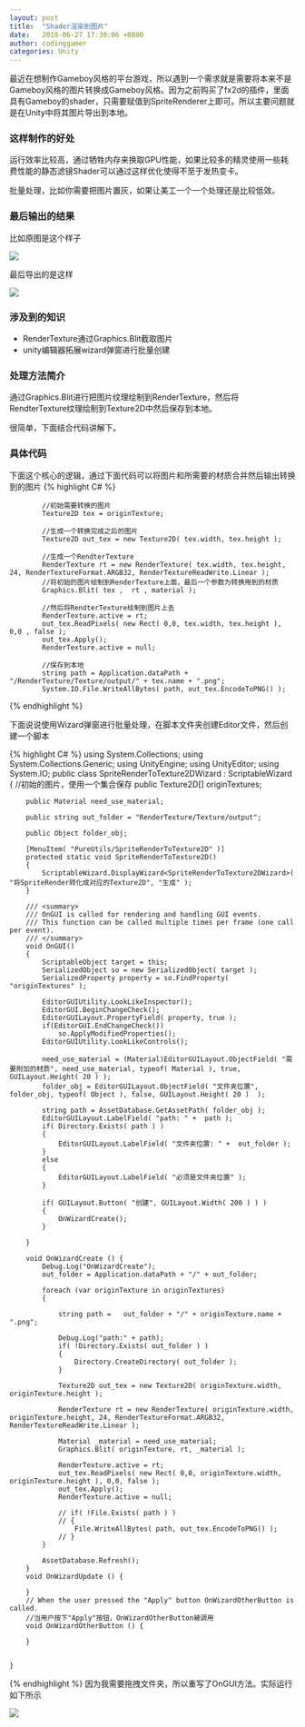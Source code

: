 ```yaml
---
layout: post
title:  "Shader渲染到图片"
date:   2018-06-27 17:30:06 +0800
author: codinggamer
categories: Unity
---
```

最近在想制作Gameboy风格的平台游戏，所以遇到一个需求就是需要将本来不是Gameboy风格的图片转换成Gameboy风格。因为之前购买了fx2d的插件，里面具有Gameboy的shader，只需要赋值到SpriteRenderer上即可。所以主要问题就是在Unity中将其图片导出到本地。

### 这样制作的好处

运行效率比较高，通过牺牲内存来换取GPU性能，如果比较多的精灵使用一些耗费性能的静态滤镜Shader可以通过这样优化使得不至于发热变卡。

批量处理，比如你需要把图片置灰，如果让美工一个一个处理还是比较低效。

### 最后输出的结果
比如原图是这个样子

![](/assets/tmp114036d2.png)

最后导出的是这样

![](/assets/tmp01d94655.png)

### 涉及到的知识
* RenderTexture通过Graphics.Blit截取图片
* unity编辑器拓展wizard弹窗进行批量创建


### 处理方法简介
通过Graphics.Blit进行把图片纹理绘制到RenderTexture，然后将RendterTexture纹理绘制到Texture2D中然后保存到本地。

很简单，下面结合代码讲解下。

### 具体代码
下面这个核心的逻辑，通过下面代码可以将图片和所需要的材质合并然后输出转换到的图片
{% highlight C# %}

			//初始需要转换的图片
			Texture2D tex = originTexture;
			
			//生成一个转换完成之后的图片
			Texture2D out_tex = new Texture2D( tex.width, tex.height );
			
			//生成一个RendterTexture
			RenderTexture rt = new RenderTexture( tex.width, tex.height, 24, RenderTextureFormat.ARGB32, RenderTextureReadWrite.Linear );
			//将初始的图片绘制到RenderTexture上面，最后一个参数为转换用到的材质
			Graphics.Blit( tex ,  rt , material );
			
			//然后将RendterTexture绘制到图片上去
			RenderTexture.active = rt;
			out_tex.ReadPixels( new Rect( 0,0, tex.width, tex.height ), 0,0 , false );
			out_tex.Apply();
			RenderTexture.active = null;
			
			//保存到本地
			string path = Application.dataPath + "/RenderTexture/Texture/output/" + tex.name + ".png";
			System.IO.File.WriteAllBytes( path, out_tex.EncodeToPNG() );

{% endhighlight %}

下面说说使用Wizard弹窗进行批量处理，在脚本文件夹创建Editor文件，然后创建一个脚本

{% highlight C# %}
	using System.Collections;
	using System.Collections.Generic;
	using UnityEngine;
	using UnityEditor;
	using System.IO;
	public class SpriteRenderToTexture2DWizard : ScriptableWizard
	{
		//初始的图片，使用一个集合保存
		public Texture2D[] originTextures;

		public Material need_use_material;

		public string out_folder = "RenderTexture/Texture/output";

		public Object folder_obj;

		[MenuItem( "PureUtils/SpriteRenderToTexture2D" )]
		protected static void SpriteRenderToTexture2D()
		{
			ScriptableWizard.DisplayWizard<SpriteRenderToTexture2DWizard>( "将SpriteRender转化成对应的Texture2D", "生成" );
		}

		/// <summary>
		/// OnGUI is called for rendering and handling GUI events.
		/// This function can be called multiple times per frame (one call per event).
		/// </summary>
		void OnGUI()
		{
			ScriptableObject target = this;
			SerializedObject so = new SerializedObject( target );
			SerializedProperty property = so.FindProperty( "originTextures" );

			EditorGUIUtility.LookLikeInspector();
			EditorGUI.BeginChangeCheck();
			EditorGUILayout.PropertyField( property, true );
			if(EditorGUI.EndChangeCheck())
            	so.ApplyModifiedProperties();
			EditorGUIUtility.LookLikeControls();

			need_use_material = (Material)EditorGUILayout.ObjectField( "需要附加的材质", need_use_material, typeof( Material ), true, GUILayout.Height( 20 ) );
			folder_obj = EditorGUILayout.ObjectField( "文件夹位置", folder_obj, typeof( Object ), false, GUILayout.Height( 20 )  );
			
			string path = AssetDatabase.GetAssetPath( folder_obj );
			EditorGUILayout.LabelField( "path: " +  path );
			if( Directory.Exists( path ) )
			{
				EditorGUILayout.LabelField( "文件夹位置: " +  out_folder );
			}
			else
			{
				EditorGUILayout.LabelField( "必须是文件夹位置" );
			}

			if( GUILayout.Button( "创建", GUILayout.Width( 200 ) ) )
			{
				OnWizardCreate();
			}

		}

		void OnWizardCreate () {
			Debug.Log("OnWizardCreate");
			out_folder = Application.dataPath + "/" + out_folder;

			foreach (var originTexture in originTextures)
			{
				
				string path =   out_folder + "/" + originTexture.name + ".png";

				Debug.Log("path:" + path);
				if( !Directory.Exists( out_folder ) )
				{
					Directory.CreateDirectory( out_folder );
				}

				Texture2D out_tex = new Texture2D( originTexture.width, originTexture.height );

				RenderTexture rt = new RenderTexture( originTexture.width, originTexture.height, 24, RenderTextureFormat.ARGB32, RenderTextureReadWrite.Linear );

				Material _material = need_use_material;
				Graphics.Blit( originTexture, rt, _material );

				RenderTexture.active = rt;
				out_tex.ReadPixels( new Rect( 0,0, originTexture.width, originTexture.height ), 0,0, false );
				out_tex.Apply();
				RenderTexture.active = null;

				// if( !File.Exists( path ) )
				// {
					File.WriteAllBytes( path, out_tex.EncodeToPNG() );
				// }
			}

			AssetDatabase.Refresh();
		}
		void OnWizardUpdate () {

		}
		// When the user pressed the "Apply" button OnWizardOtherButton is called.
		//当用户按下"Apply"按钮，OnWizardOtherButton被调用
		void OnWizardOtherButton () {
			
		}

		
	}
	
{% endhighlight %}
因为我需要拖拽文件夹，所以重写了OnGUI方法。实际运行如下所示

![](/assets/shaderTextureToTexture.gif)